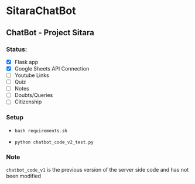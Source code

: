 # SitaraChatBot
## ChatBot - Project Sitara

### Status:

- [x] Flask app
- [x] Google Sheets API Connection
- [ ] Youtube Links
- [ ] Quiz
- [ ] Notes
- [ ] Doubts/Queries
- [ ] Citizenship

### Setup

- `bash requirements.sh`

- `python chatbot_code_v2_test.py`

### Note

`chatbot_code_v1` is the previous version of the server side code and has not been modified